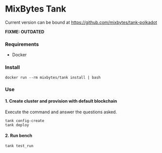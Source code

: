 # MixBytes Tank

Current version can be bound at https://github.com/mixbytes/tank-polkadot

**FIXME: OUTDATED**

### Requirements

- Docker

### Install

```shell
docker run --rm mixbytes/tank install | bash
```

### Use

#### 1. Create cluster and provision with default blockchain

Execute the command and answer the questions asked.

```shell
tank config-create
tank deploy
```

#### 2. Run bench

```shell
tank test_run
```

